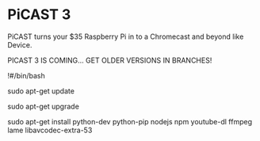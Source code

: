 # PiCAST 3
PiCAST turns your $35 Raspberry Pi in to a Chromecast and beyond like Device.

PICAST 3 IS COMING... GET OLDER VERSIONS IN BRANCHES!


!#/bin/bash

sudo apt-get update

sudo apt-get upgrade

sudo apt-get install python-dev python-pip nodejs npm youtube-dl ffmpeg lame libavcodec-extra-53

